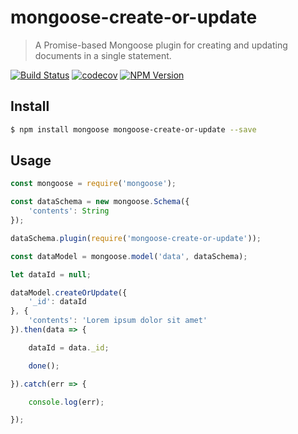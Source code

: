 # mongoose-create-or-update

> A Promise-based Mongoose plugin for creating and updating documents in a single statement.

[![Build Status](https://travis-ci.org/neogeek/mongoose-create-or-update.svg?branch=master)](https://travis-ci.org/neogeek/mongoose-create-or-update)
[![codecov](https://img.shields.io/codecov/c/github/neogeek/mongoose-create-or-update/master.svg)](https://codecov.io/gh/neogeek/mongoose-create-or-update)
[![NPM Version](http://img.shields.io/npm/v/mongoose-create-or-update.svg?style=flat)](https://www.npmjs.org/package/mongoose-create-or-update)


## Install

```bash
$ npm install mongoose mongoose-create-or-update --save
```

## Usage

```javascript
const mongoose = require('mongoose');

const dataSchema = new mongoose.Schema({
    'contents': String
});

dataSchema.plugin(require('mongoose-create-or-update'));

const dataModel = mongoose.model('data', dataSchema);
```

```javascript
let dataId = null;

dataModel.createOrUpdate({
    '_id': dataId
}, {
    'contents': 'Lorem ipsum dolor sit amet'
}).then(data => {

    dataId = data._id;

    done();

}).catch(err => {

    console.log(err);

});
```

